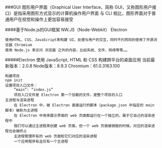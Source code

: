 ###GUI
    图形用户界面（Graphical User Interface，简称 GUI，又称图形用户接口）是指采用图形方式显示的计算机操作用户界面
	与 CLI 相比，图形界面对于普通用户在视觉和操作上更加容易接受

####基于Node.js的GUI框架
	NW.JS（Node-Webkit）
	Electron
	
	使用HTML、CSS、JavaScript来构建 UI、处理与用户的交互，同时不约而同的使用了开源浏览器 Chromium
	使用 Node.js 来访问 浏览器 之外的内容，比如系统、文件、网络等等……


#####Electron
	使用 JavaScript, HTML 和 CSS 构建跨平台的桌面应用
	当前最新版本：2.0.8
	Node版本：8.9.3
	Chromium：61.0.3163.100

    构建项目
	npm init
	设置项目入口文件：
		“main”: “index.js”
		项目入口文件是 Electron 第一个加载的文件，是整个项目的入口
    主进程与渲染进程
        在 Electron 中，被 Electron 直接运行的脚本（package.json 中指定的 main 脚本）被称为主进程
        在 Electron 中用来展示界面的 web 页面都运行在一个独立的，属于它自己的渲染进程中
        我们可以通过主进程来创建 web 页面，但一个 web 页面被销毁的时候，对应的渲染进程也会被终止
        主进程管理所有的 web 页面和它们对应的渲染进程
        一个应用程序有且仅有一个主进程



